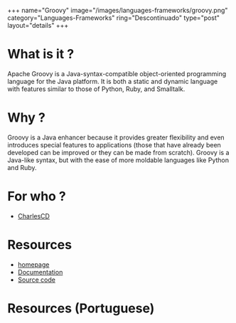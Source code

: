 +++
name="Groovy"
image="/images/languages-frameworks/groovy.png"
category="Languages-Frameworks"
ring="Descontinuado"
type="post"
layout="details"
+++

# What is it ?

Apache Groovy is a Java-syntax-compatible object-oriented programming language for the Java platform. It is both a static and dynamic language with features similar to those of Python, Ruby, and Smalltalk.


# Why ?

Groovy is a Java enhancer because it provides greater flexibility and even introduces special features to applications (those that have already been developed can be improved or they can be made from scratch). Groovy is a Java-like syntax, but with the ease of more moldable languages like Python and Ruby.


# For who ?
* [CharlesCD](https://charlescd.io/)

# Resources
* [homepage](https://groovy-lang.org/)
* [Documentation](https://groovy-lang.org/documentation.html)
* [Source code](https://github.com/apache/groovy)


# Resources (Portuguese)

